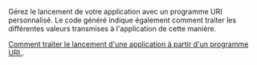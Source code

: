﻿Gérez le lancement de votre application avec un programme URI personnalisé. Le code généré indique également comment traiter les différentes valeurs transmises à l'application de cette manière.

[Comment traiter le lancement d'une application à partir d'un programme URI.](https://docs.microsoft.com/en-us/windows/uwp/launch-resume/handle-uri-activation).
